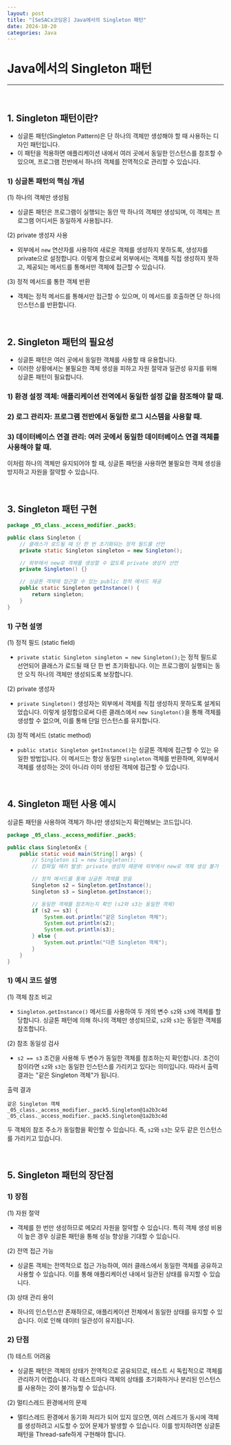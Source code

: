 ```yaml
---
layout: post  
title: "[SeSACx코딩온] Java에서의 Singleton 패턴"  
date: 2024-10-20 
categories: Java  
---
```


# Java에서의 Singleton 패턴

<hr>  
<br>

## 1. Singleton 패턴이란?

- 싱글톤 패턴(Singleton Pattern)은 단 하나의 객체만 생성해야 할 때 사용하는 디자인 패턴입니다. 
- 이 패턴을 적용하면 애플리케이션 내에서 여러 곳에서 동일한 인스턴스를 참조할 수 있으며, 프로그램 전반에서 하나의 객체를 전역적으로 관리할 수 있습니다.

### 1) 싱글톤 패턴의 핵심 개념

(1) 하나의 객체만 생성됨  
   - 싱글톤 패턴은 프로그램이 실행되는 동안 딱 하나의 객체만 생성되며, 이 객체는 프로그램 어디서든 동일하게 사용됩니다.

(2) private 생성자 사용
   - 외부에서 `new` 연산자를 사용하여 새로운 객체를 생성하지 못하도록, 생성자를 private으로 설정합니다. 이렇게 함으로써 외부에서는 객체를 직접 생성하지 못하고, 제공되는 메서드를 통해서만 객체에 접근할 수 있습니다.

(3) 정적 메서드를 통한 객체 반환  
   - 객체는 정적 메서드를 통해서만 접근할 수 있으며, 이 메서드를 호출하면 단 하나의 인스턴스를 반환합니다.

<br>

## 2. Singleton 패턴의 필요성

- 싱글톤 패턴은 여러 곳에서 동일한 객체를 사용할 때 유용합니다. 
- 이러한 상황에서는 불필요한 객체 생성을 피하고 자원 절약과 일관성 유지를 위해 싱글톤 패턴이 필요합니다.

### 1) 환경 설정 객체: 애플리케이션 전역에서 동일한 설정 값을 참조해야 할 때.
### 2) 로그 관리자: 프로그램 전반에서 동일한 로그 시스템을 사용할 때.
### 3) 데이터베이스 연결 관리: 여러 곳에서 동일한 데이터베이스 연결 객체를 사용해야 할 때.

이처럼 하나의 객체만 유지되어야 할 때, 싱글톤 패턴을 사용하면 불필요한 객체 생성을 방지하고 자원을 절약할 수 있습니다.

<br>

## 3. Singleton 패턴 구현

```java
package _05_class._access_modifier._pack5;

public class Singleton {
    // 클래스가 로드될 때 단 한 번 초기화되는 정적 필드를 선언
    private static Singleton singleton = new Singleton();

    // 외부에서 new로 객체를 생성할 수 없도록 private 생성자 선언
    private Singleton() {}

    // 싱글톤 객체에 접근할 수 있는 public 정적 메서드 제공
    public static Singleton getInstance() {
        return singleton;
    }
}
```

### 1) 구현 설명

(1) 정적 필드 (static field)  
   - `private static Singleton singleton = new Singleton();`는 정적 필드로 선언되어 클래스가 로드될 때 단 한 번 초기화됩니다. 이는 프로그램이 실행되는 동안 오직 하나의 객체만 생성되도록 보장합니다.

(2) private 생성자  
   - `private Singleton()` 생성자는 외부에서 객체를 직접 생성하지 못하도록 설계되었습니다. 이렇게 설정함으로써 다른 클래스에서 `new Singleton()`을 통해 객체를 생성할 수 없으며, 이를 통해 단일 인스턴스를 유지합니다.

(3) 정적 메서드 (static method)  
   - `public static Singleton getInstance()`는 싱글톤 객체에 접근할 수 있는 유일한 방법입니다. 이 메서드는 항상 동일한 `singleton` 객체를 반환하며, 외부에서 객체를 생성하는 것이 아니라 이미 생성된 객체에 접근할 수 있습니다.

<br>

## 4. Singleton 패턴 사용 예시

싱글톤 패턴을 사용하여 객체가 하나만 생성되는지 확인해보는 코드입니다.

```java
package _05_class._access_modifier._pack5;

public class SingletonEx {
    public static void main(String[] args) {
        // Singleton s1 = new Singleton();
        // 컴파일 에러 발생: private 생성자 때문에 외부에서 new로 객체 생성 불가

        // 정적 메서드를 통해 싱글톤 객체를 얻음
        Singleton s2 = Singleton.getInstance();
        Singleton s3 = Singleton.getInstance();

        // 동일한 객체를 참조하는지 확인 (s2와 s3는 동일한 객체)
        if (s2 == s3) {
            System.out.println("같은 Singleton 객체");
            System.out.println(s2);
            System.out.println(s3);
        } else {
            System.out.println("다른 Singleton 객체");
        }
    }
}
```

### 1) 예시 코드 설명

(1) 객체 참조 비교  
   - `Singleton.getInstance()` 메서드를 사용하여 두 개의 변수 `s2`와 `s3`에 객체를 할당합니다. 싱글톤 패턴에 의해 하나의 객체만 생성되므로, `s2`와 `s3`는 동일한 객체를 참조합니다.

(2) 참조 동일성 검사  
   - `s2 == s3` 조건을 사용해 두 변수가 동일한 객체를 참조하는지 확인합니다. 조건이 참이라면 `s2`와 `s3`는 동일한 인스턴스를 가리키고 있다는 의미입니다. 따라서 출력 결과는 "같은 Singleton 객체"가 됩니다.


출력 결과
```
같은 Singleton 객체
_05_class._access_modifier._pack5.Singleton@1a2b3c4d
_05_class._access_modifier._pack5.Singleton@1a2b3c4d
```

두 객체의 참조 주소가 동일함을 확인할 수 있습니다. 즉, `s2`와 `s3`는 모두 같은 인스턴스를 가리키고 있습니다.

<br>

## 5. Singleton 패턴의 장단점

### 1) 장점

(1) 자원 절약  
   - 객체를 한 번만 생성하므로 메모리 자원을 절약할 수 있습니다. 특히 객체 생성 비용이 높은 경우 싱글톤 패턴을 통해 성능 향상을 기대할 수 있습니다.

(2) 전역 접근 가능  
   - 싱글톤 객체는 전역적으로 접근 가능하여, 여러 클래스에서 동일한 객체를 공유하고 사용할 수 있습니다. 이를 통해 애플리케이션 내에서 일관된 상태를 유지할 수 있습니다.

(3) 상태 관리 용이  
   - 하나의 인스턴스만 존재하므로, 애플리케이션 전체에서 동일한 상태를 유지할 수 있습니다. 이로 인해 데이터 일관성이 유지됩니다.

### 2) 단점

(1) 테스트 어려움  
   - 싱글톤 패턴은 객체의 상태가 전역적으로 공유되므로, 테스트 시 독립적으로 객체를 관리하기 어렵습니다. 각 테스트마다 객체의 상태를 초기화하거나 분리된 인스턴스를 사용하는 것이 불가능할 수 있습니다.

(2) 멀티스레드 환경에서의 문제  
   - 멀티스레드 환경에서 동기화 처리가 되어 있지 않으면, 여러 스레드가 동시에 객체를 생성하려고 시도할 수 있어 문제가 발생할 수 있습니다. 이를 방지하려면 싱글톤 패턴을 Thread-safe하게 구현해야 합니다.
